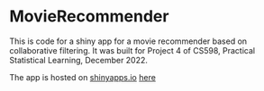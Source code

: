 # MovieRecommender

This is code for a shiny app for a movie recommender based on collaborative filtering. It was built for Project 4 of CS598, Practical Statistical Learning, December 2022.

The app is hosted on [shinyapps.io](https://www.shinyapps.io) [here](https://8b7q39-eric0ahlgren.shinyapps.io/movierecommender/)
